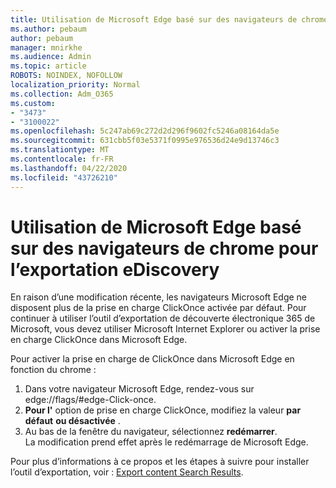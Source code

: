 ```yaml
---
title: Utilisation de Microsoft Edge basé sur des navigateurs de chrome pour l’exportation eDiscovery
ms.author: pebaum
author: pebaum
manager: mnirkhe
ms.audience: Admin
ms.topic: article
ROBOTS: NOINDEX, NOFOLLOW
localization_priority: Normal
ms.collection: Adm_O365
ms.custom:
- "3473"
- "3100022"
ms.openlocfilehash: 5c247ab69c272d2d296f9602fc5246a08164da5e
ms.sourcegitcommit: 631cbb5f03e5371f0995e976536d24e9d13746c3
ms.translationtype: MT
ms.contentlocale: fr-FR
ms.lasthandoff: 04/22/2020
ms.locfileid: "43726210"
---
```

# <a name="using-microsoft-edge-based-on-chromium-browsers-for-ediscovery-export"></a>Utilisation de Microsoft Edge basé sur des navigateurs de chrome pour l’exportation eDiscovery

En raison d’une modification récente, les navigateurs Microsoft Edge ne disposent plus de la prise en charge ClickOnce activée par défaut. Pour continuer à utiliser l’outil d’exportation de découverte électronique 365 de Microsoft, vous devez utiliser Microsoft Internet Explorer ou activer la prise en charge ClickOnce dans Microsoft Edge. 

Pour activer la prise en charge de ClickOnce dans Microsoft Edge en fonction du chrome : 
1. Dans votre navigateur Microsoft Edge, rendez-vous sur edge://flags/#edge-Click-once.
2. **Pour l'** option de prise en charge ClickOnce, modifiez la valeur **par défaut** **ou désactivée** . 
3. Au bas de la fenêtre du navigateur, sélectionnez **redémarrer**. <br>
 La modification prend effet après le redémarrage de Microsoft Edge. 

Pour plus d’informations à ce propos et les étapes à suivre pour installer l’outil d’exportation, voir : [Export content Search Results](https://docs.microsoft.com/microsoft-365/compliance/export-search-results).